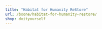 ```yaml
---
title: "Habitat for Humanity ReStore"
url: /boone/habitat-for-humanity-restore/
shop: doityourself
---
```

